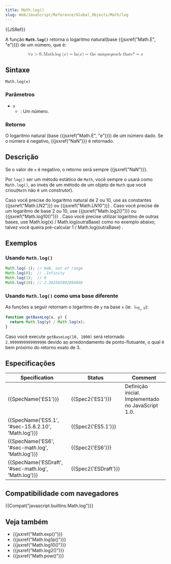 ```yaml
---
title: Math.log()
slug: Web/JavaScript/Reference/Global_Objects/Math/log
---
```

{{JSRef}}

A função **`Math.log()`** retorna o logaritmo natural(base {{jsxref("Math.E", "e")}}) de um número, que é:

<math display="block"><semantics><mrow><mo>∀</mo><mi>x</mi><mo>></mo><mn>0</mn><mo>,</mo><mstyle mathvariant="monospace"><mrow><mo lspace="0em" rspace="thinmathspace">Math.log</mo><mo stretchy="false">(</mo><mi>x</mi><mo stretchy="false">)</mo></mrow></mstyle><mo>=</mo><mo lspace="0em" rspace="0em">ln</mo><mo stretchy="false">(</mo><mi>x</mi><mo stretchy="false">)</mo><mo>=</mo><mtext>the unique</mtext><mspace width="thickmathspace"></mspace><mi>y</mi><mspace width="thickmathspace"></mspace><mtext>such that</mtext><mspace width="thickmathspace"></mspace><msup><mi>e</mi><mi>y</mi></msup><mo>=</mo><mi>x</mi></mrow><annotation encoding="TeX">\forall x > 0, \mathtt{\operatorname{Math.log}(x)} = \ln(x) = \text{the unique} \; y \; \text{such that} \; e^y = x</annotation></semantics></math>

## Sintaxe

```
Math.log(x)
```

### Parâmetros

- `x`
  - : Um número.

### Retorno

O logaritmo natural (base {{jsxref("Math.E", "e")}}) de um número dado. Se o número é negativo, {{jsxref("NaN")}} é retornado.

## Descrição

Se o valor de `x` é negativo, o retorno será sempre {{jsxref("NaN")}}.

Por `log()` ser um método estático de `Math`, você sempre o usará como `Math.log()`, ao invés de um método de um objeto de `Math` que você criou(`Math` não é um construtor).

Caso você precise do logaritmo natural de 2 ou 10, use as constantes {{jsxref("Math.LN2")}} ou {{jsxref("Math.LN10")}} . Caso você precise de um logaritmo de base 2 ou 10, use {{jsxref("Math.log2()")}} ou {{jsxref("Math.log10()")}} . Caso você precise utilizar logaritmo de outras bases, use Math.log(x) / Math.log(outraBase) como no exemplo abaixo; talvez você queira pré-calcular 1 / Math.log(outraBase) .

## Exemplos

### Usando `Math.log()`

```js
Math.log(-1); // NaN, out of range
Math.log(0);  // -Infinity
Math.log(1);  // 0
Math.log(10); // 2.302585092994046
```

### Usando `Math.log()` como uma base diferente

As funções a seguir retornam o logaritmo de `y` na base `x` (ie. <math><semantics><mrow><msub><mo>log</mo><mi>x</mi></msub><mi>y</mi></mrow><annotation encoding="TeX">\log_x y</annotation></semantics></math>):

```js
function getBaseLog(x, y) {
  return Math.log(y) / Math.log(x);
}
```

Caso você execute `getBaseLog(10, 1000)` será retornado `2.9999999999999996` devido ao arredondamento de ponto-flutuante, o qual é bem próximo do retorno exato de 3.

## Especificações

| Specification                                                        | Status                       | Comment                                            |
| -------------------------------------------------------------------- | ---------------------------- | -------------------------------------------------- |
| {{SpecName('ES1')}}                                             | {{Spec2('ES1')}}         | Definição inicial. Implementado no JavaScript 1.0. |
| {{SpecName('ES5.1', '#sec-15.8.2.10', 'Math.log')}} | {{Spec2('ES5.1')}}     |                                                    |
| {{SpecName('ES6', '#sec-math.log', 'Math.log')}}     | {{Spec2('ES6')}}         |                                                    |
| {{SpecName('ESDraft', '#sec-math.log', 'Math.log')}} | {{Spec2('ESDraft')}} |                                                    |

## Compatibilidade com navegadores

{{Compat("javascript.builtins.Math.log")}}

## Veja também

- {{jsxref("Math.exp()")}}
- {{jsxref("Math.log1p()")}}
- {{jsxref("Math.log10()")}}
- {{jsxref("Math.log2()")}}
- {{jsxref("Math.pow()")}}

